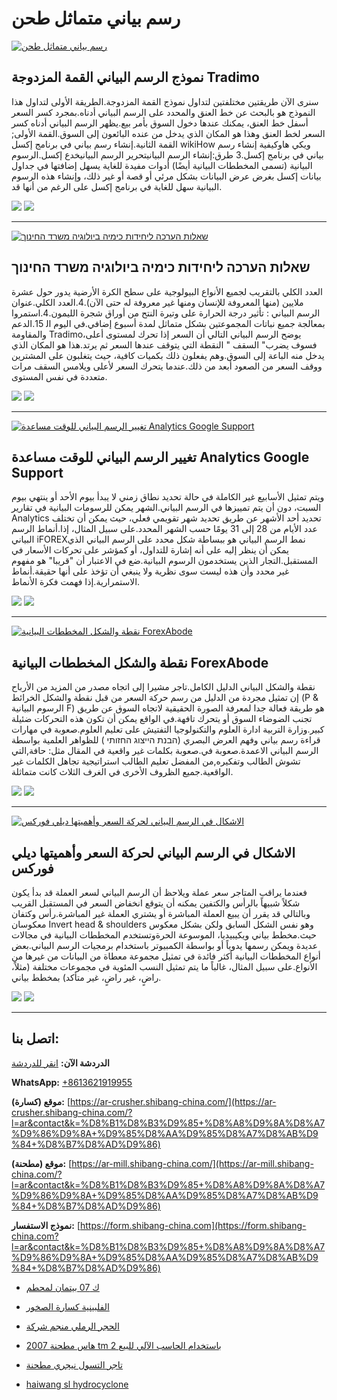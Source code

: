 # رسم بياني متماثل طحن

<a href="https://swt.shibang-china.com/?l=ar&img&k=%D8%B1%D8%B3%D9%85+%D8%A8%D9%8A%D8%A7%D9%86%D9%8A+%D9%85%D8%AA%D9%85%D8%A7%D8%AB%D9%84+%D8%B7%D8%AD%D9%86" target="_blank">![رسم بياني متماثل طحن](http://static.shibang-china.com/all-800x300/710.jpg)</a>

## نموذج الرسم البياني القمة المزدوجة Tradimo
سنرى الآن طريقتين مختلفتين لتداول نموذج القمة المزدوجة.الطريقة الأولى لتداول هذا النموذج هو بالبحث عن خط العنق والمحدد على الرسم البياني أدناه.بمجرد كسر السعر أسفل خط العنق، يمكنك عندها دخول السوق بأمر بيع.يظهر الرسم البياني أدناه كسر السعر لخط العنق وهذا هو المكان الذي يدخل من عنده البائعون إلى السوق.القمة الأولى; القمة الثانية.إنشاء رسم بياني في برنامج إكسل wikiHow ويكي هاوكيفية إنشاء رسم بياني في برنامج إكسل.3 طرق:إنشاء الرسم البيانيتحرير الرسم البيانيخدع إكسل.الرسوم البيانية (تسمى المخططات البيانية أيضًا) أدوات مفيدة للغاية يسهل إضافتها في جداول بيانات إكسل بغرض عرض البيانات بشكل مرئي أو قصة أو غير ذلك، وإنشاء هذه الرسوم البيانية سهل للغاية في برنامج إكسل على الرغم من أنها قد.


<a href="https://whatsapp.shibangsoft.com/WhatsApp.php" target="_blank" title="WhatsApp">![](http://static.shibang-china.com/icon/whatsapp.png)</a> <a href="https://swt.shibang-china.com/?l=ar&icon&k=%D8%B1%D8%B3%D9%85+%D8%A8%D9%8A%D8%A7%D9%86%D9%8A+%D9%85%D8%AA%D9%85%D8%A7%D8%AB%D9%84+%D8%B7%D8%AD%D9%86" target="_blank">![](http://static.shibang-china.com/icon/chat-ar.png)</a>

---

<a href="https://swt.shibang-china.com/?l=ar&img&k=%D8%B1%D8%B3%D9%85+%D8%A8%D9%8A%D8%A7%D9%86%D9%8A+%D9%85%D8%AA%D9%85%D8%A7%D8%AB%D9%84+%D8%B7%D8%AD%D9%86" target="_blank">![שאלות הערכה ליחידות כימיה ביולוגיה משרד החינוך](http://static.shibang-china.com/all-800x300/608.jpg)</a>

## שאלות הערכה ליחידות כימיה ביולוגיה משרד החינוך
العدد الكلي بالتقريب لجميع الأنواع البيولوجية على سطح الكرة الأرضية يدور حول عشرة ملايين (منها المعروفة للإنسان ومنها غير معروفة له حتى الآن).4.العدد الكلي.عنوان الرسم البياني : تأثير درجة الحرارة على وتيرة النتح من أوراق شجرة الليمون.4.استمروا بمعالجة جميع نباتات المجموعتين بشكل متماثل لمدة أسبوع إضافي.في اليوم اﻟ 15.الدعم والمقاومة Tradimoيوضح الرسم البياني التالي أن السعر إذا تحرك لمستوى أعلى، فسوف يضرب&quot; السقف &quot; النقطة التي يتوقف عندها السعر ثم يرتد.هذا هو المكان الذي يدخل منه الباعة إلى السوق.وهم يفعلون ذلك بكميات كافية، حيث يتغلبون على المشترين ووقف السعر من الصعود أبعد من ذلك.عندما يتحرك السعر لأعلى ويلامس السقف مرات متعددة في نفس المستوى.


<a href="https://whatsapp.shibangsoft.com/WhatsApp.php" target="_blank" title="WhatsApp">![](http://static.shibang-china.com/icon/whatsapp.png)</a> <a href="https://swt.shibang-china.com/?l=ar&icon&k=%D8%B1%D8%B3%D9%85+%D8%A8%D9%8A%D8%A7%D9%86%D9%8A+%D9%85%D8%AA%D9%85%D8%A7%D8%AB%D9%84+%D8%B7%D8%AD%D9%86" target="_blank">![](http://static.shibang-china.com/icon/chat-ar.png)</a>

---

<a href="https://swt.shibang-china.com/?l=ar&img&k=%D8%B1%D8%B3%D9%85+%D8%A8%D9%8A%D8%A7%D9%86%D9%8A+%D9%85%D8%AA%D9%85%D8%A7%D8%AB%D9%84+%D8%B7%D8%AD%D9%86" target="_blank">![تغيير الرسم البياني للوقت مساعدة Analytics Google Support](http://static.shibang-china.com/all-800x300/1079.jpg)</a>

## تغيير الرسم البياني للوقت مساعدة Analytics Google Support
ويتم تمثيل الأسابيع غير الكاملة في حالة تحديد نطاق زمني لا يبدأ بيوم الأحد أو ينتهي بيوم السبت، دون أن يتم تمييزها في الرسم البياني.الشهر يمكن للرسومات البيانية في تقارير Analytics تحديد أحد الأشهر عن طريق تحديد شهر تقويمي فعلي، حيث يمكن أن تختلف عدد الأيام من 28 إلى 31 يومًا حسب الشهر المحدد.على سبيل المثال، إذا.أنماط الرسم البياني iFOREXنمط الرسم البياني هو ببساطة شكل محدد على الرسم البياني الذي يمكن أن ينظر إليه على أنه إشارة للتداول، أو كمؤشر على تحركات الأسعار في المستقبل.التجار الذين يستخدمون الرسوم البيانية.ضع في الاعتبار أن &quot;قريبا&quot; هو مفهوم غير محدد وأن هذه ليست سوى نظرية ولا ينبغي أن تؤخذ على أنها حقيقة.أنماط الاستمرارية.إذا فهمت فكرة الأنماط.


<a href="https://whatsapp.shibangsoft.com/WhatsApp.php" target="_blank" title="WhatsApp">![](http://static.shibang-china.com/icon/whatsapp.png)</a> <a href="https://swt.shibang-china.com/?l=ar&icon&k=%D8%B1%D8%B3%D9%85+%D8%A8%D9%8A%D8%A7%D9%86%D9%8A+%D9%85%D8%AA%D9%85%D8%A7%D8%AB%D9%84+%D8%B7%D8%AD%D9%86" target="_blank">![](http://static.shibang-china.com/icon/chat-ar.png)</a>

---

<a href="https://swt.shibang-china.com/?l=ar&img&k=%D8%B1%D8%B3%D9%85+%D8%A8%D9%8A%D8%A7%D9%86%D9%8A+%D9%85%D8%AA%D9%85%D8%A7%D8%AB%D9%84+%D8%B7%D8%AD%D9%86" target="_blank">![نقطة والشكل المخططات البيانية ForexAbode](http://static.shibang-china.com/all-800x300/1395.jpg)</a>

## نقطة والشكل المخططات البيانية ForexAbode
نقطة والشكل البياني الدليل الكامل.تاجر مشيرا إلى اتجاه مصدر من المزيد من الأرباح إن تمثيل مجردة من الدليل من رسم حركة السعر من قبل نقطة والشكل الخرائط (P &amp; الرسوم البيانية F) هو طريقة فعالة جدا لمعرفة الصورة الحقيقية لاتجاه السوق عن طريق تجنب الضوضاء السوق أو يتحرك تافهة.في الواقع يمكن أن تكون هذه التحركات ضئيلة كبير.وزارة التربية ادارة العلوم والتكنولوجيا التفتيش على تعليم العلوم.صعوبة في مهارات قراءة رسم بياني وفهم العرض البصري (הבנת הייצוג החזותי ) للظواهر العلمية بواسطة الرسم البياني الاعمدة.صعوبة في.صعوبة بكلمات غير واقعية في المقال مثل: حافة,التي تشوش الطالب وتفكيره,من المفضل تعليم الطالب استراتيجية تجاهل الكلمات غير الواقعية.جميع الظروف الأخرى في الغرف الثلاث كانت متماثلة.


<a href="https://whatsapp.shibangsoft.com/WhatsApp.php" target="_blank" title="WhatsApp">![](http://static.shibang-china.com/icon/whatsapp.png)</a> <a href="https://swt.shibang-china.com/?l=ar&icon&k=%D8%B1%D8%B3%D9%85+%D8%A8%D9%8A%D8%A7%D9%86%D9%8A+%D9%85%D8%AA%D9%85%D8%A7%D8%AB%D9%84+%D8%B7%D8%AD%D9%86" target="_blank">![](http://static.shibang-china.com/icon/chat-ar.png)</a>

---

<a href="https://swt.shibang-china.com/?l=ar&img&k=%D8%B1%D8%B3%D9%85+%D8%A8%D9%8A%D8%A7%D9%86%D9%8A+%D9%85%D8%AA%D9%85%D8%A7%D8%AB%D9%84+%D8%B7%D8%AD%D9%86" target="_blank">![الاشكال في الرسم البياني لحركة السعر وأهميتها ديلي فوركس](http://static.shibang-china.com/all-800x300/54.jpg)</a>

## الاشكال في الرسم البياني لحركة السعر وأهميتها ديلي فوركس
فعندما يراقب المتاجر سعر عملة ويلاحظ أن الرسم البياني لسعر العملة قد بدأ يكون شكلاً شبيهاً بالرأس والكتفين يمكنه أن يتوقع انخفاض السعر في المستقبل القريب وبالتالي قد يقرر أن يبيع العملة المباشرة أو يشتري العملة غير المباشرة.رأس وكتفان معكوسان Invert head &amp; shoulders وهو نفس الشكل السابق ولكن بشكل معكوس حيث.مخطط بياني ويكيبيديا، الموسوعة الحرةوتستخدم المخططات البيانية في مجالات عديدة ويمكن رسمها يدوياً أو بواسطة الكمبيوتر باستخدام برمجيات الرسم البياني.بعض أنواع المخططات البيانية أكثر فائدة في تمثيل مجموعة معطاة من البيانات من غيرها من الأنواع.على سبيل المثال، غالباً ما يتم تمثيل النسب المئوية في مجموعات مختلفة (مثلاً، راضٍ، غير راضٍ، غير متأكد) بمخطط بياني.


<a href="https://whatsapp.shibangsoft.com/WhatsApp.php" target="_blank" title="WhatsApp">![](http://static.shibang-china.com/icon/whatsapp.png)</a> <a href="https://swt.shibang-china.com/?l=ar&icon&k=%D8%B1%D8%B3%D9%85+%D8%A8%D9%8A%D8%A7%D9%86%D9%8A+%D9%85%D8%AA%D9%85%D8%A7%D8%AB%D9%84+%D8%B7%D8%AD%D9%86" target="_blank">![](http://static.shibang-china.com/icon/chat-ar.png)</a>

---
## اتصل بنا:

**الدردشة الآن:** [انقر للدردشة](https://swt.shibang-china.com?l=ar&contact&k=%D8%B1%D8%B3%D9%85+%D8%A8%D9%8A%D8%A7%D9%86%D9%8A+%D9%85%D8%AA%D9%85%D8%A7%D8%AB%D9%84+%D8%B7%D8%AD%D9%86)

**WhatsApp:**  [+8613621919955](https://whatsapp.shibangsoft.com/WhatsApp.php)

**موقع (كسارة):** [https://ar-crusher.shibang-china.com/](https://ar-crusher.shibang-china.com/?l=ar&contact&k=%D8%B1%D8%B3%D9%85+%D8%A8%D9%8A%D8%A7%D9%86%D9%8A+%D9%85%D8%AA%D9%85%D8%A7%D8%AB%D9%84+%D8%B7%D8%AD%D9%86)

**موقع (مطحنة):** [https://ar-mill.shibang-china.com/](https://ar-mill.shibang-china.com/?l=ar&contact&k=%D8%B1%D8%B3%D9%85+%D8%A8%D9%8A%D8%A7%D9%86%D9%8A+%D9%85%D8%AA%D9%85%D8%A7%D8%AB%D9%84+%D8%B7%D8%AD%D9%86)

**نموذج الاستفسار:** [https://form.shibang-china.com](https://form.shibang-china.com?l=ar&contact&k=%D8%B1%D8%B3%D9%85+%D8%A8%D9%8A%D8%A7%D9%86%D9%8A+%D9%85%D8%AA%D9%85%D8%A7%D8%AB%D9%84+%D8%B7%D8%AD%D9%86)

* [ك 07 بيتمان لمحطم](../28/%D9%83%2007%20%D8%A8%D9%8A%D8%AA%D9%85%D8%A7%D9%86%20%D9%84%D9%85%D8%AD%D8%B7%D9%85.md)

* [الفلبينية كسارة الصخور](../29/%D8%A7%D9%84%D9%81%D9%84%D8%A8%D9%8A%D9%86%D9%8A%D8%A9%20%D9%83%D8%B3%D8%A7%D8%B1%D8%A9%20%D8%A7%D9%84%D8%B5%D8%AE%D9%88%D8%B1.md)

* [الحجر الرملي منجم شركة](../30/%D8%A7%D9%84%D8%AD%D8%AC%D8%B1%20%D8%A7%D9%84%D8%B1%D9%85%D9%84%D9%8A%20%D9%85%D9%86%D8%AC%D9%85%20%D8%B4%D8%B1%D9%83%D8%A9.md)

* [2007 هاس مطحنة tm 2 باستخدام الحاسب الآلي للبيع](../30/2007%20%D9%87%D8%A7%D8%B3%20%D9%85%D8%B7%D8%AD%D9%86%D8%A9%20tm%202%20%D8%A8%D8%A7%D8%B3%D8%AA%D8%AE%D8%AF%D8%A7%D9%85%20%D8%A7%D9%84%D8%AD%D8%A7%D8%B3%D8%A8%20%D8%A7%D9%84%D8%A2%D9%84%D9%8A%20%D9%84%D9%84%D8%A8%D9%8A%D8%B9.md)

* [تاجر التسول نيجري مطحنة](../26/%D8%AA%D8%A7%D8%AC%D8%B1%20%D8%A7%D9%84%D8%AA%D8%B3%D9%88%D9%84%20%D9%86%D9%8A%D8%AC%D8%B1%D9%8A%20%D9%85%D8%B7%D8%AD%D9%86%D8%A9.md)

* [haiwang sl hydrocyclone](../29/haiwang%20sl%20hydrocyclone.md)